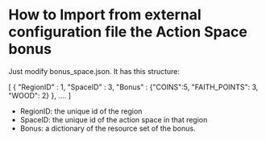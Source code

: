 # How to Import from external configuration file the Action Space bonus

  Just modify bonus_space.json. It has this structure:
  
 [
  {
  	"RegionID" : 1,
    "SpaceID" :  3,
    "Bonus" : {"COINS":5, "FAITH_POINTS": 3, "WOOD": 2} 
  },
  ....
 ]  
 
* RegionID: the unique id of the region
* SpaceID: the unique id of the action space in that region
* Bonus: a dictionary of the resource set of the bonus.